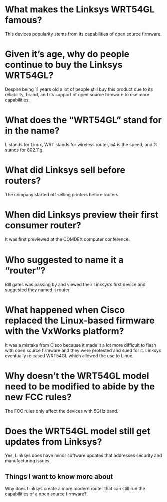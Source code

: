 # What makes the Linksys WRT54GL famous?
This devices popularity stems from its capabilities of open source firmware.
# Given it’s age, why do people continue to buy the Linksys WRT54GL?
Despire being 11 years old a lot of people still buy this product due to its reliability, brand, and its support of open source firmware to use more capabilities.
# What does the “WRT54GL” stand for in the name?
L stands for Linux, WRT stands for wireless router, 54 is the speed, and G stands for 802.11g.
# What did Linksys sell before routers?
The company started off selling printers before routers.
# When did Linksys preview their first consumer router?
It was first previewed at the COMDEX computer conference. 
# Who suggested to name it a “router”?
Bill gates was passing by and viewed their Linksys’s first device and suggested they named it router.
# What happened when Cisco replaced the Linux-based firmware with the VxWorks platform?
It was a mistake from Cisco because it made it a lot more difficult to flash with open source firmware and they were protested and sued for it. Linksys eventually released WRT54GL which allowed the use to Linux.
# Why doesn’t the WRT54GL model need to be modified to abide by the new FCC rules?
The FCC rules only affect the devices with 5GHz band.
# Does the WRT54GL model still get updates from Linksys?
Yes, Linksys does have minor software updates that addresses security and manufacturing issues.
## Things I want to know more about
Why does Linksys create a more modern router that can still run the capabilities of a open source firmware?
